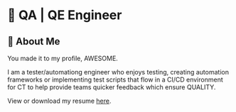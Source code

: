 # 🧪 QA | QE Engineer 

## 👋 About Me  

You made it to my profile, AWESOME. 

I am a tester/automationg engineer who enjoys testing, creating automation frameworks or implementing test scripts that flow in a CI/CD environment for CT to help provide teams quicker feedback which ensure QUALITY. 

View or download my resume [here](./Sagar_Amin_QA_Automation_Engineer.pdf).


